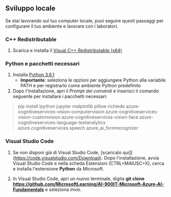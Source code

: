 ## Sviluppo locale 

Se stai lavorando sul tuo computer locale, puoi seguire questi passaggi per configurare il tuo ambiente e lavorare con i laboratori.  

### C++ Redistributable 
1. Scarica e installa il [Visual C++ Redistributable (x64)](https://aka.ms/vs/16/release/vc_redist.x64.exe) 

### Python e pacchetti necessari 
1. Installa [Python 3.6.1](https://www.python.org/downloads/release/python-361/)  
   - **Importante**: seleziona le opzioni per aggiungere Python alla variabile PATH e per registrarlo come ambiente Python predefinito 
2. Dopo l'installazione, apri il *Prompt dei comandi* e inserisci il comando seguente per installare i pacchetti necessari: 

> pip install ipython jupyter matplotlib pillow richiede azure-cognitiveservices-vision-computervision azure-cognitiveservices-vision-customvision azure-cognitiveservices-vision-face azure-cognitiveservices-language-textanalytics azure.cognitiveservices.speech azure_ai_formrecognizer 

### Visual Studio Code 
1. Se non disponi già di Visual Studio Code, [scaricalo qui]](https://code.visualstudio.com/Download). Dopo l'installazione, avvia Visual Studio Code e nella scheda Estensioni (CTRL+MAIUSC+X), cerca e installa l'estensione **Python** da Microsoft.

2. In Visual Studio Code, apri un nuovo terminale, digita **git clone https://github.com/MicrosoftLearning/AI-900IT-Microsoft-Azure-AI-Fundamentals** e seleziona *invio*. 

